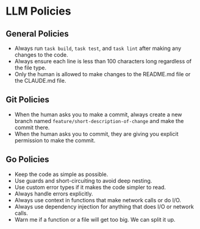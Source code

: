 # LLM Policies

## General Policies

- Always run `task build`, `task test`, and `task lint` after making any changes to the code.
- Always ensure each line is less than 100 characters long regardless of the file type.
- Only the human is allowed to make changes to the README.md file or the CLAUDE.md file.

## Git Policies

- When the human asks you to make a commit, always create a new branch named
  `feature/short-description-of-change` and make the commit there.
- When the human asks you to commit, they are giving you explicit permission to make
  the commit.

## Go Policies

- Keep the code as simple as possible.
- Use guards and short-circuiting to avoid deep nesting.
- Use custom error types if it makes the code simpler to read.
- Always handle errors explicitly.
- Always use context in functions that make network calls or do I/O.
- Always use dependency injection for anything that does I/O or network calls.
- Warn me if a function or a file will get too big. We can split it up.

